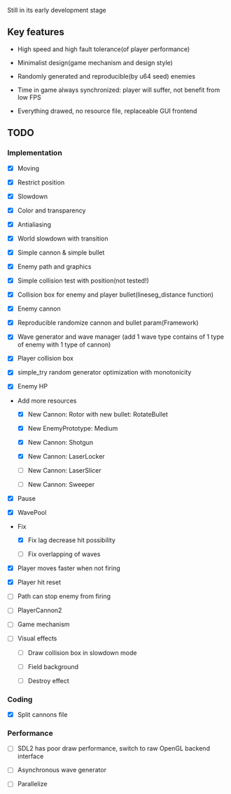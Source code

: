 Still in its early development stage

## Key features

* High speed and high fault tolerance(of player performance)

* Minimalist design(game mechanism and design style) 

* Randomly generated and reproducible(by u64 seed) enemies

* Time in game always synchronized: player will suffer, not benefit from low FPS

* Everything drawed, no resource file, replaceable GUI frontend

## TODO

### Implementation

* [x] Moving

* [x] Restrict position

* [x] Slowdown

* [x] Color and transparency

* [x] Antialiasing

* [x] World slowdown with transition

* [x] Simple cannon & simple bullet

* [x] Enemy path and graphics

* [x] Simple collision test with position(not tested!)

* [x] Collision box for enemy and player bullet(lineseg\_distance function)

* [x] Enemy cannon

* [x] Reproducible randomize cannon and bullet param(Framework)

* [x] Wave generator and wave manager
(add 1 wave type contains of 1 type of enemy with 1 type of cannon)

* [x] Player collision box

* [x] simple\_try random generator optimization with monotonicity

* [x] Enemy HP

* Add more resources

	* [x] New Cannon: Rotor with new bullet: RotateBullet

	* [x] New EnemyPrototype: Medium

	* [x] New Cannon: Shotgun

	* [x] New Cannon: LaserLocker

	* [ ] New Cannon: LaserSlicer

	* [ ] New Cannon: Sweeper

* [x] Pause

* [x] WavePool

* Fix

	* [x] Fix lag decrease hit possibility
	
	* [ ] Fix overlapping of waves
	
* [x] Player moves faster when not firing

* [x] Player hit reset

* [ ] Path can stop enemy from firing

* [ ] PlayerCannon2

* [ ] Game mechanism

* [ ] Visual effects

	* [ ] Draw collision box in slowdown mode

	* [ ] Field background

	* [ ] Destroy effect

### Coding

* [x] Split cannons file

### Performance

* [ ] SDL2 has poor draw performance, switch to raw OpenGL backend interface

* [ ] Asynchronous wave generator

* [ ] Parallelize
